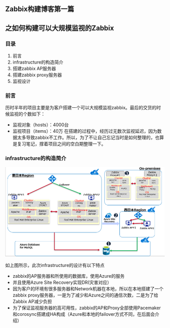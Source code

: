 ## Zabbix构建博客第一篇

## 之如何构建可以大规模监视的Zabbix

### 目录
1. 前言
2. infrastructure的构造简介
3. 搭建zabbix AP服务器
4. 搭建zabbix proxy服务器
5. 监视设计


### 前言

历时半年的项目主要是为客户搭建一个可以大规模监视zabbix。最后的交货的时候监视的个数如下：
- 监视对象（hosts）：4000台
- 监视项目（items）：40万
在搭建的过程中，经历过无数次监视延迟，因为数据太多导致zabbix不工作。所以，为了不让自己忘记当时是如何整理的，也算是复习笔记，撑着项目之间的空白期整理一下。

### infrastructure的构造简介

![infrastructure](/img/infra.PNG) 

如上图所示，此次infrastructure的设计有以下特点
- zabbix的AP服务器和所使用的数据库，使用Azure的服务
- 并且使用Azure Site Recovery实现DR(灾害对应）
- 因为客户的环境有很多服务器和Network机器在本地，所以在本地搭建了一个zabbix proxy服务器，一是为了减少和Azure之间的通信次数，二是为了给Zabbix AP减少负担
- 为了保证监视服务器的高可用性，zabbix的AP和Proxy全部使用Pacemaker和corosync搭建成HA构成（Azure和本地的failover方式不同，在后面会介绍）



